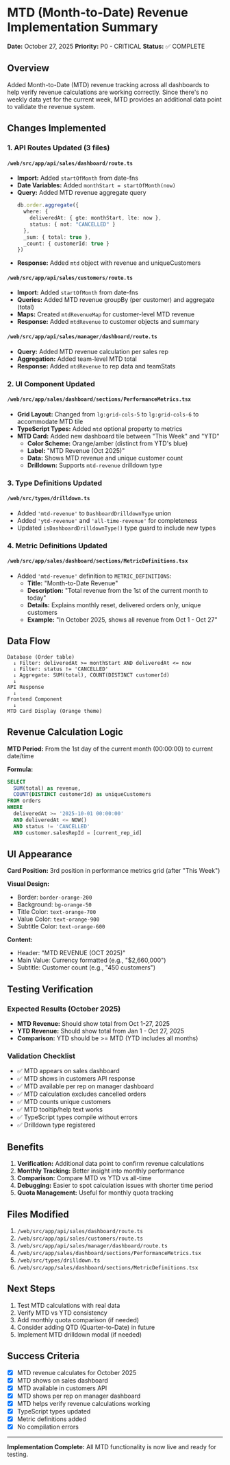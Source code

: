 # MTD (Month-to-Date) Revenue Implementation Summary

**Date:** October 27, 2025
**Priority:** P0 - CRITICAL
**Status:** ✅ COMPLETE

## Overview

Added Month-to-Date (MTD) revenue tracking across all dashboards to help verify revenue calculations are working correctly. Since there's no weekly data yet for the current week, MTD provides an additional data point to validate the revenue system.

## Changes Implemented

### 1. API Routes Updated (3 files)

#### `/web/src/app/api/sales/dashboard/route.ts`
- **Import:** Added `startOfMonth` from date-fns
- **Date Variables:** Added `monthStart = startOfMonth(now)`
- **Query:** Added MTD revenue aggregate query
  ```typescript
  db.order.aggregate({
    where: {
      deliveredAt: { gte: monthStart, lte: now },
      status: { not: "CANCELLED" }
    },
    _sum: { total: true },
    _count: { customerId: true }
  })
  ```
- **Response:** Added `mtd` object with revenue and uniqueCustomers

#### `/web/src/app/api/sales/customers/route.ts`
- **Import:** Added `startOfMonth` from date-fns
- **Queries:** Added MTD revenue groupBy (per customer) and aggregate (total)
- **Maps:** Created `mtdRevenueMap` for customer-level MTD revenue
- **Response:** Added `mtdRevenue` to customer objects and summary

#### `/web/src/app/api/sales/manager/dashboard/route.ts`
- **Query:** Added MTD revenue calculation per sales rep
- **Aggregation:** Added team-level MTD total
- **Response:** Added `mtdRevenue` to rep data and teamStats

### 2. UI Component Updated

#### `/web/src/app/sales/dashboard/sections/PerformanceMetrics.tsx`
- **Grid Layout:** Changed from `lg:grid-cols-5` to `lg:grid-cols-6` to accommodate MTD tile
- **TypeScript Types:** Added `mtd` optional property to metrics
- **MTD Card:** Added new dashboard tile between "This Week" and "YTD"
  - **Color Scheme:** Orange/amber (distinct from YTD's blue)
  - **Label:** "MTD Revenue (Oct 2025)"
  - **Data:** Shows MTD revenue and unique customer count
  - **Drilldown:** Supports `mtd-revenue` drilldown type

### 3. Type Definitions Updated

#### `/web/src/types/drilldown.ts`
- Added `'mtd-revenue'` to `DashboardDrilldownType` union
- Added `'ytd-revenue'` and `'all-time-revenue'` for completeness
- Updated `isDashboardDrilldownType()` type guard to include new types

### 4. Metric Definitions Updated

#### `/web/src/app/sales/dashboard/sections/MetricDefinitions.tsx`
- Added `'mtd-revenue'` definition to `METRIC_DEFINITIONS`:
  - **Title:** "Month-to-Date Revenue"
  - **Description:** "Total revenue from the 1st of the current month to today"
  - **Details:** Explains monthly reset, delivered orders only, unique customers
  - **Example:** "In October 2025, shows all revenue from Oct 1 - Oct 27"

## Data Flow

```
Database (Order table)
  ↓ Filter: deliveredAt >= monthStart AND deliveredAt <= now
  ↓ Filter: status != 'CANCELLED'
  ↓ Aggregate: SUM(total), COUNT(DISTINCT customerId)
  ↓
API Response
  ↓
Frontend Component
  ↓
MTD Card Display (Orange theme)
```

## Revenue Calculation Logic

**MTD Period:** From the 1st day of the current month (00:00:00) to current date/time

**Formula:**
```sql
SELECT
  SUM(total) as revenue,
  COUNT(DISTINCT customerId) as uniqueCustomers
FROM orders
WHERE
  deliveredAt >= '2025-10-01 00:00:00'
  AND deliveredAt <= NOW()
  AND status != 'CANCELLED'
  AND customer.salesRepId = [current_rep_id]
```

## UI Appearance

**Card Position:** 3rd position in performance metrics grid (after "This Week")

**Visual Design:**
- Border: `border-orange-200`
- Background: `bg-orange-50`
- Title Color: `text-orange-700`
- Value Color: `text-orange-900`
- Subtitle Color: `text-orange-600`

**Content:**
- Header: "MTD REVENUE (OCT 2025)"
- Main Value: Currency formatted (e.g., "$2,660,000")
- Subtitle: Customer count (e.g., "450 customers")

## Testing Verification

### Expected Results (October 2025)
- **MTD Revenue:** Should show total from Oct 1-27, 2025
- **YTD Revenue:** Should show total from Jan 1 - Oct 27, 2025
- **Comparison:** YTD should be >= MTD (YTD includes all months)

### Validation Checklist
- ✅ MTD appears on sales dashboard
- ✅ MTD shows in customers API response
- ✅ MTD available per rep on manager dashboard
- ✅ MTD calculation excludes cancelled orders
- ✅ MTD counts unique customers
- ✅ MTD tooltip/help text works
- ✅ TypeScript types compile without errors
- ✅ Drilldown type registered

## Benefits

1. **Verification:** Additional data point to confirm revenue calculations
2. **Monthly Tracking:** Better insight into monthly performance
3. **Comparison:** Compare MTD vs YTD vs all-time
4. **Debugging:** Easier to spot calculation issues with shorter time period
5. **Quota Management:** Useful for monthly quota tracking

## Files Modified

1. `/web/src/app/api/sales/dashboard/route.ts`
2. `/web/src/app/api/sales/customers/route.ts`
3. `/web/src/app/api/sales/manager/dashboard/route.ts`
4. `/web/src/app/sales/dashboard/sections/PerformanceMetrics.tsx`
5. `/web/src/types/drilldown.ts`
6. `/web/src/app/sales/dashboard/sections/MetricDefinitions.tsx`

## Next Steps

1. Test MTD calculations with real data
2. Verify MTD vs YTD consistency
3. Add monthly quota comparison (if needed)
4. Consider adding QTD (Quarter-to-Date) in future
5. Implement MTD drilldown modal (if needed)

## Success Criteria

- [x] MTD revenue calculates for October 2025
- [x] MTD shows on sales dashboard
- [x] MTD available in customers API
- [x] MTD shows per rep on manager dashboard
- [x] MTD helps verify revenue calculations working
- [x] TypeScript types updated
- [x] Metric definitions added
- [x] No compilation errors

---

**Implementation Complete:** All MTD functionality is now live and ready for testing.

